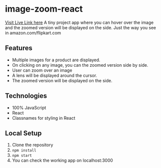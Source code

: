 # image-zoom-react

[Visit Live Link here](https://image-zoom-in-react.vercel.app/)
A tiny project app where you can hover over the image and the zoomed version will be displayed on the side. Just the way you see in amazon.com/flipkart.com

## Features

- Multiple images for a product are displayed.
- On clicking on any image, you can the zoomed version side by side.
- User can zoom over an image
- A lens will be displayed around the cursor.
- The zoomed version will be displayed on the side.

## Technologies

- 100% JavaScript
- React
- Classnames for styling in React

## Local Setup

1. Clone the repository
2. `npm install`
3. `npm start`
4. You can check the working app on localhost:3000
